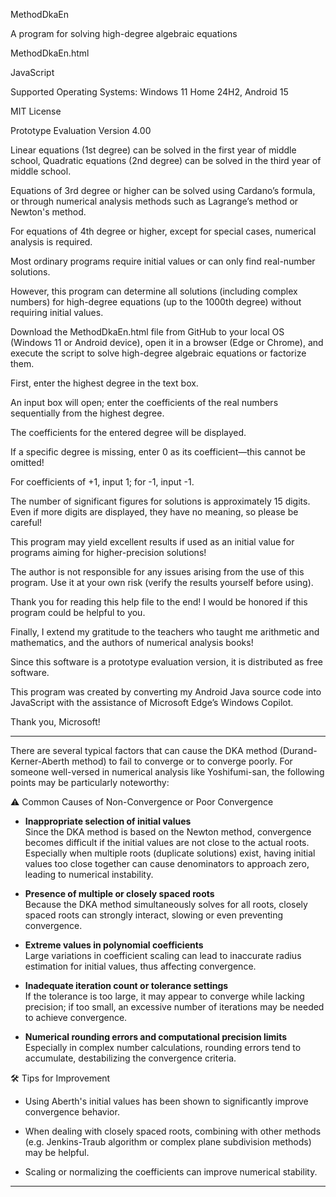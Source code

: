MethodDkaEn

A program for solving high-degree algebraic equations

MethodDkaEn.html

JavaScript

Supported Operating Systems: Windows 11 Home 24H2, Android 15

MIT License

Prototype Evaluation Version 4.00

Linear equations (1st degree) can be solved in the first year of middle school, Quadratic equations (2nd degree) can be solved in the third year of middle school.

Equations of 3rd degree or higher can be solved using Cardano’s formula, or through numerical analysis methods such as Lagrange’s method or Newton's method.

For equations of 4th degree or higher, except for special cases, numerical analysis is required.

Most ordinary programs require initial values or can only find real-number solutions.

However, this program can determine all solutions (including complex numbers) for high-degree equations (up to the 1000th degree) without requiring initial values.

Download the MethodDkaEn.html file from GitHub to your local OS (Windows 11 or Android device), open it in a browser (Edge or Chrome), and execute the script to solve high-degree algebraic equations or factorize them.

First, enter the highest degree in the text box.

An input box will open; enter the coefficients of the real numbers sequentially from the highest degree.

The coefficients for the entered degree will be displayed.

If a specific degree is missing, enter 0 as its coefficient—this cannot be omitted!

For coefficients of +1, input 1; for -1, input -1.

The number of significant figures for solutions is approximately 15 digits. Even if more digits are displayed, they have no meaning, so please be careful!

This program may yield excellent results if used as an initial value for programs aiming for higher-precision solutions!

The author is not responsible for any issues arising from the use of this program. Use it at your own risk (verify the results yourself before using).

Thank you for reading this help file to the end! I would be honored if this program could be helpful to you.

Finally, I extend my gratitude to the teachers who taught me arithmetic and mathematics, and the authors of numerical analysis books!

Since this software is a prototype evaluation version, it is distributed as free software.

This program was created by converting my Android Java source code into JavaScript with the assistance of Microsoft Edge’s Windows Copilot.

Thank you, Microsoft!





---

There are several typical factors that can cause the DKA method (Durand-Kerner-Aberth method) to fail to converge or to converge poorly. For someone well-versed in numerical analysis like Yoshifumi-san, the following points may be particularly noteworthy:

⚠️ Common Causes of Non-Convergence or Poor Convergence

- **Inappropriate selection of initial values**  
  Since the DKA method is based on the Newton method, convergence becomes difficult if the initial values are not close to the actual roots.  
  Especially when multiple roots (duplicate solutions) exist, having initial values too close together can cause denominators to approach zero, leading to numerical instability.

- **Presence of multiple or closely spaced roots**  
  Because the DKA method simultaneously solves for all roots, closely spaced roots can strongly interact, slowing or even preventing convergence.

- **Extreme values in polynomial coefficients**  
  Large variations in coefficient scaling can lead to inaccurate radius estimation for initial values, thus affecting convergence.

- **Inadequate iteration count or tolerance settings**  
  If the tolerance is too large, it may appear to converge while lacking precision; if too small, an excessive number of iterations may be needed to achieve convergence.

- **Numerical rounding errors and computational precision limits**  
  Especially in complex number calculations, rounding errors tend to accumulate, destabilizing the convergence criteria.

🛠️ Tips for Improvement

- Using Aberth's initial values has been shown to significantly improve convergence behavior.

- When dealing with closely spaced roots, combining with other methods (e.g. Jenkins-Traub algorithm or complex plane subdivision methods) may be helpful.

- Scaling or normalizing the coefficients can improve numerical stability.

---


